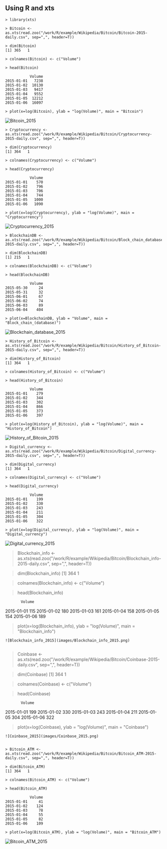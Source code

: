 ## Using R and xts

~~~
> library(xts)

> Bitcoin <- as.xts(read.zoo("/work/R/example/Wikipedia/Bitcoin/Bitcoin-2015-daily.csv", sep=",", header=T))

> dim(Bitcoin)
[1] 365   1

> colnames(Bitcoin) <- c("Volume")

> head(Bitcoin)

           Volume
2015-01-01   7238
2015-01-02  10130
2015-01-03   9417
2015-01-04   9552
2015-01-05  12212
2015-01-06  16097

> plot(x=log(Bitcoin), ylab = "log(Volume)", main = "Bitcoin")
~~~
![Bitcoin_2015](images/Bitcoin_2015.png)

~~~
> Cryptocurrency <- as.xts(read.zoo("/work/R/example/Wikipedia/Bitcoin/Cryptocurrency-2015-daily.csv", sep=",", header=T))

> dim(Cryptocurrency)
[1] 364   1

> colnames(Cryptocurrency) <- c("Volume")

> head(Cryptocurrency)

           Volume
2015-01-01    570
2015-01-02    796
2015-01-03    706
2015-01-04    744
2015-01-05   1000
2015-01-06   1090

> plot(x=log(Cryptocurrency), ylab = "log(Volume)", main = "Cryptocurrency")
~~~
![Cryptocurrency_2015](images/Cryptocurrency_2015.png)

~~~
> BlockchainDB <- as.xts(read.zoo("/work/R/example/Wikipedia/Bitcoin/Block_chain_database-2015-daily.csv", sep=",", header=T))

> dim(BlockchainDB)
[1] 215   1

> colnames(BlockchainDB) <- c("Volume")

> head(BlockchainDB)

           Volume
2015-05-30     24
2015-05-31     32
2015-06-01     67
2015-06-02     74
2015-06-03     89
2015-06-04    404

> plot(x=BlockchainDB, ylab = "Volume", main = "Block_chain_(database)")
~~~
![Blockchain_database_2015](images/Blockchain_database_2015.png)

~~~
> History_of_Bitcoin <- as.xts(read.zoo("/work/R/example/Wikipedia/Bitcoin/History_of_Bitcoin-2015-daily.csv", sep=",", header=T))

> dim(History_of_Bitcoin)
[1] 364   1

> colnames(History_of_Bitcoin) <- c("Volume")

> head(History_of_Bitcoin)

           Volume
2015-01-01    279
2015-01-02    344
2015-01-03    302
2015-01-04    866
2015-01-05    373
2015-01-06    397

> plot(x=log(History_of_Bitcoin), ylab = "log(Volume)", main = "History_of_Bitcoin")
~~~
![History_of_Bitcoin_2015](images/History_of_Bitcoin_2015.png)


~~~
> Digital_currency <- as.xts(read.zoo("/work/R/example/Wikipedia/Bitcoin/Digital_currency-2015-daily.csv", sep=",", header=T))

> dim(Digital_currency)
[1] 364   1

> colnames(Digital_currency) <- c("Volume")

> head(Digital_currency)

           Volume
2015-01-01    199
2015-01-02    330
2015-01-03    243
2015-01-04    211
2015-01-05    304
2015-01-06    322

> plot(x=log(Digital_currency), ylab = "log(Volume)", main = "Digital_currency")
~~~
![Digital_currency_2015](images/Digital_currency_2015.png)


> Blockchain_info <- as.xts(read.zoo("/work/R/example/Wikipedia/Bitcoin/Blockchain_info-2015-daily.csv", sep=",", header=T))

> dim(Blockchain_info)
[1] 364   1

> colnames(Blockchain_info) <- c("Volume")

> head(Blockchain_info)

           Volume
2015-01-01    115
2015-01-02    180
2015-01-03    161
2015-01-04    158
2015-01-05    154
2015-01-06    189

> plot(x=log(Blockchain_info), ylab = "log(Volume)", main = "Blockchain_info")
~~~
![Blockchain_info_2015](images/Blockchain_info_2015.png)


~~~
> Coinbase <- as.xts(read.zoo("/work/R/example/Wikipedia/Bitcoin/Coinbase-2015-daily.csv", sep=",", header=T))

> dim(Coinbase)
[1] 364   1

> colnames(Coinbase) <- c("Volume")

> head(Coinbase)

           Volume
2015-01-01    199
2015-01-02    330
2015-01-03    243
2015-01-04    211
2015-01-05    304
2015-01-06    322

> plot(x=log(Coinbase), ylab = "log(Volume)", main = "Coinbase")
~~~
![Coinbase_2015](images/Coinbase_2015.png)


> Bitcoin_ATM <- as.xts(read.zoo("/work/R/example/Wikipedia/Bitcoin/Bitcoin_ATM-2015-daily.csv", sep=",", header=T))

> dim(Bitcoin_ATM)
[1] 364   1

> colnames(Bitcoin_ATM) <- c("Volume")

> head(Bitcoin_ATM)

           Volume
2015-01-01     41
2015-01-02    124
2015-01-03     78
2015-01-04     55
2015-01-05     82
2015-01-06    109

> plot(x=log(Bitcoin_ATM), ylab = "log(Volume)", main = "Bitcoin_ATM")
~~~
![Bitcoin_ATM_2015](images/Bitcoin_ATM_2015.png)
